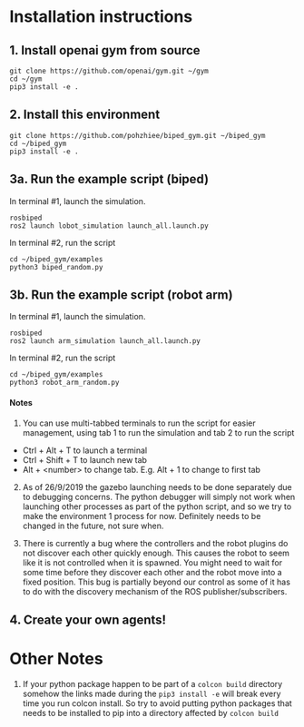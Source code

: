 # Installation instructions
## 1. Install openai gym from source
```
git clone https://github.com/openai/gym.git ~/gym
cd ~/gym
pip3 install -e .
```

## 2. Install this environment
```
git clone https://github.com/pohzhiee/biped_gym.git ~/biped_gym
cd ~/biped_gym
pip3 install -e .
```

## 3a. Run the example script (biped)
In terminal #1, launch the simulation. 
```
rosbiped
ros2 launch lobot_simulation launch_all.launch.py
```
In terminal #2, run the script
```
cd ~/biped_gym/examples
python3 biped_random.py
```

## 3b. Run the example script (robot arm)
In terminal #1, launch the simulation. 
```
rosbiped
ros2 launch arm_simulation launch_all.launch.py
```
In terminal #2, run the script
```
cd ~/biped_gym/examples
python3 robot_arm_random.py
```

#### Notes
1. You can use multi-tabbed terminals to run the script for easier management, using tab 1 to run the simulation and tab 2 to run the script
  - Ctrl + Alt + T to launch a terminal
  - Ctrl + Shift + T to launch new tab
  - Alt + \<number\> to change tab. E.g. Alt + 1 to change to first tab
  
2. As of 26/9/2019 the gazebo launching needs to be done separately due to debugging concerns. 
The python debugger will simply not work when launching other processes as part of the python script, and so we try to make
the environment 1 process for now.
Definitely needs to be changed in the future, not sure when.

3. There is currently a bug where the controllers and the robot plugins do not discover each other quickly enough.
This causes the robot to seem like it is not controlled when it is spawned. You might need to wait for some time before 
they discover each other and the robot move into a fixed position. This bug is partially beyond our control as some of it
has to do with the discovery mechanism of the ROS publisher/subscribers.

## 4. Create your own agents!

# Other Notes
1. If your python package happen to be part of a `colcon build` directory 
somehow the links made during the `pip3 install -e` will break every time you run colcon install.
So try to avoid putting python packages that needs to be installed to pip into a directory affected by `colcon build`
